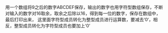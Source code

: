 用一个数组将9之后的数字ABCDEF保存，输出的数字也用字符型数组保存，不断对输入的数字对16取余，取余之后除以16，得到每一位的数字，保存在数组中，最后打印出来，
这里面字符型成员转化为整型成员进行运算数，要减去‘0‘，相反，整型成员转化为字符型成员也要加上‘0’
